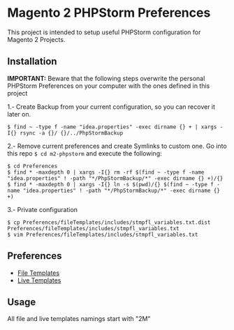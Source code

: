 # Magento 2 PHPStorm Preferences

This project is intended to setup useful PHPStorm configuration for Magento 2 Projects.

## Installation

**IMPORTANT:** Beware that the following steps overwrite the personal PHPStorm Preferences on your computer with the ones defined in this project


1.- Create Backup from your current configuration, so you can recover it later on.

```
$ find ~ -type f -name "idea.properties" -exec dirname {} + | xargs -I{} rsync -a {}/ {}/../PhpStormBackup
```

2.- Remove current preferences and create Symlinks to custom one. Go into this repo `$ cd m2-phpstorm` and execute the following: 

```
$ cd Preferences
$ find * -maxdepth 0 | xargs -I{} rm -rf $(find ~ -type f -name "idea.properties" ! -path "*/PhpStormBackup/*" -exec dirname {} +)/{}
$ find * -maxdepth 0 | xargs -I{} ln -s $(pwd)/{} $(find ~ -type f -name "idea.properties" ! -path "*/PhpStormBackup/*" -exec dirname {} +)
```

3.- Private configuration

```
$ cp Preferences/fileTemplates/includes/stmpfl_variables.txt.dist Preferences/fileTemplates/includes/stmpfl_variables.txt
$ vim Preferences/fileTemplates/includes/stmpfl_variables.txt
```

## Preferences

* [File Templates](docs/fileTemplates.md)
* [Live Templates](docs/liveTemplates.md)

## Usage

All file and live templates namings start with "2M" 
